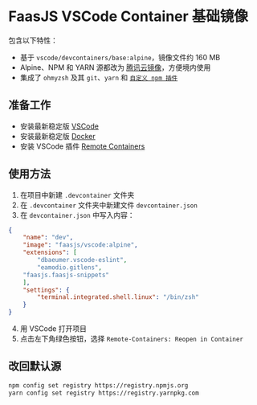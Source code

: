 # FaasJS VSCode Container 基础镜像

包含以下特性：

- 基于 `vscode/devcontainers/base:alpine`，镜像文件约 160 MB
- Alpine、NPM 和 YARN 源都改为 [腾讯云镜像](https://mirrors.cloud.tencent.com/)，方便境内使用
- 集成了 `ohmyzsh` 及其 `git`、`yarn` 和 [`自定义 npm 插件`](https://github.com/faasjs/faasjs/tree/master/images/vscode/npm.plugin.zsh)

## 准备工作

- 安装最新稳定版 [VSCode](https://code.visualstudio.com/)
- 安装最新稳定版 [Docker](https://www.docker.com/)
- 安装 VSCode 插件 [Remote Containers](https://marketplace.visualstudio.com/items?itemName=ms-vscode-remote.remote-containers)

## 使用方法

1. 在项目中新建 `.devcontainer` 文件夹
2. 在 `.devcontainer` 文件夹中新建文件 `devcontainer.json`
3. 在 `devcontainer.json` 中写入内容：

```json
{
	"name": "dev",
	"image": "faasjs/vscode:alpine",
	"extensions": [
		"dbaeumer.vscode-eslint",
		"eamodio.gitlens",
    "faasjs.faasjs-snippets"
	],
	"settings": {
		"terminal.integrated.shell.linux": "/bin/zsh"
	}
}
```
4. 用 VSCode 打开项目
5. 点击左下角绿色按钮，选择 `Remote-Containers: Reopen in Container`

## 改回默认源

```bash
npm config set registry https://registry.npmjs.org
yarn config set registry https://registry.yarnpkg.com
```

